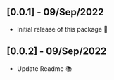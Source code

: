 ##  [0.0.1] - 09/Sep/2022
* Initial release of this package 🎉
##  [0.0.2] - 09/Sep/2022
* Update Readme 📚


